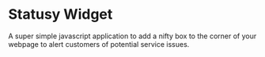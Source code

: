 # Statusy Widget

A super simple javascript application to add a nifty box to the corner of your
webpage to alert customers of potential service issues. 
